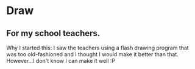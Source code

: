 # Draw
## For my school teachers.
Why I started this: I saw the teachers using a flash drawing program that was too old-fashioned and I thought I would make it better than that. However...I don't know I can make it well :P
